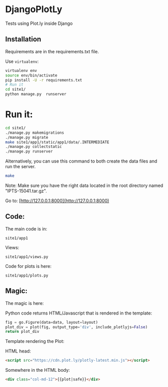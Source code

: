 # DjangoPlotLy

Tests using Plot.ly inside Django

## Installation

Requirements are in the requirements.txt file.

Use `virtualenv`:

```bash
virtualenv env
source env/bin/activate
pip install -U -r requirements.txt
# Run it
cd site1/
python manage.py  runserver
```

# Run it:

```bash
cd site1/
./manage.py makemigrations
./manage.py migrate
make site1/app1/static/app1/data/.INTERMEDIATE
./manage.py collectstatic
./manage.py runserver
```

Alternatively, you can use this command to both create the data files and run
the server.

```bash
make
```

Note: Make sure you have the right data located in the root directory named
"IPTS-15041.tar.gz".

Go to:
[http://127.0.0.1:8000](http://127.0.0.1:8000)


## Code:

The main code is in:
```
site1/app1
```

Views:
```
site1/app1/views.py
```

Code for plots is here:
```
site1/app1/plots.py
```

## Magic:

The magic is here:

Python code returns HTML/Javascript that is rendered in the template:

```python
fig = go.Figure(data=data, layout=layout)
plot_div = plot(fig, output_type='div', include_plotlyjs=False)
return plot_div
```

Template rendering the Plot:

HTML head:
```html
<script src="https://cdn.plot.ly/plotly-latest.min.js"></script>
```

Somewhere in the HTML body:
```html
<div class="col-md-12">{{plot|safe}}</div>
```
